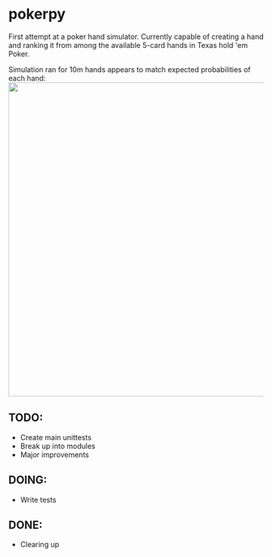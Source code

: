 # pokerpy

First attempt at a poker hand simulator. Currently capable of creating a hand and ranking it from among the available 5-card hands in Texas hold 'em Poker.

Simulation ran for 10m hands appears to match expected probabilities of each hand:
<img src="https://github.com/lcdunne/pokerpy/raw/main/2022-08-01T1544_simulation-results.png" alt="" width="620">

## TODO:

- Create main unittests
- Break up into modules
- Major improvements

## DOING:

- Write tests

## DONE:

- Clearing up